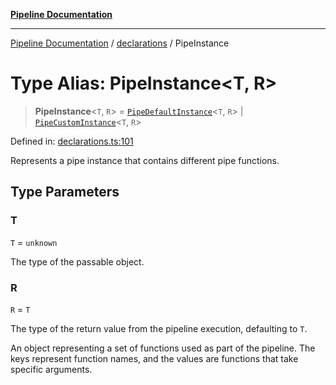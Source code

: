 [**Pipeline Documentation**](../../README.md)

***

[Pipeline Documentation](../../README.md) / [declarations](../README.md) / PipeInstance

# Type Alias: PipeInstance\<T, R\>

> **PipeInstance**\<`T`, `R`\> = [`PipeDefaultInstance`](../interfaces/PipeDefaultInstance.md)\<`T`, `R`\> \| [`PipeCustomInstance`](../interfaces/PipeCustomInstance.md)\<`T`, `R`\>

Defined in: [declarations.ts:101](https://github.com/stonemjs/pipeline/blob/4373463e5220be8ed997c5e4b7e1c704715db014/src/declarations.ts#L101)

Represents a pipe instance that contains different pipe functions.

## Type Parameters

### T

`T` = `unknown`

The type of the passable object.

### R

`R` = `T`

The type of the return value from the pipeline execution, defaulting to `T`.

An object representing a set of functions used as part of the pipeline.
The keys represent function names, and the values are functions that take specific arguments.
